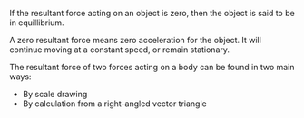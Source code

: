If the resultant force acting on an object is zero, then the object is said to be in equillibrium.

A zero resultant force means zero acceleration for the object. It will continue moving at a constant speed, or remain stationary. 

The resultant force of two forces acting on a body can be found in two main ways:
- By scale drawing
- By calculation from a right-angled vector triangle
